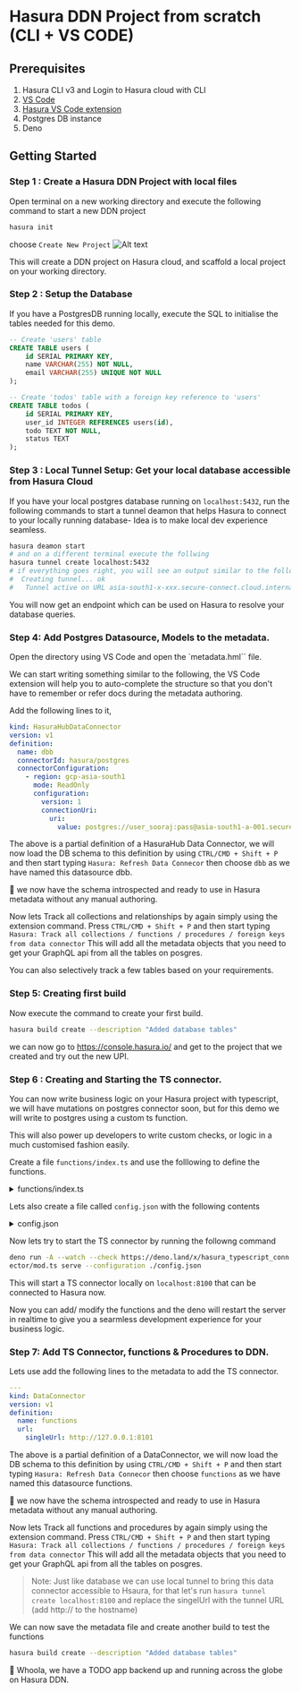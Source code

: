 # Hasura DDN Project from scratch (CLI + VS CODE)

## Prerequisites

1. Hasura CLI v3 and Login to Hasura cloud with CLI
2. [VS Code](https://code.visualstudio.com/)
3. [Hasura VS Code extension](https://marketplace.visualstudio.com/items?itemName=HasuraHQ.hasura&ssr=false#overview)
4. Postgres DB instance
5. Deno

## Getting Started

### Step 1 : Create a Hasura DDN Project with local files

Open terminal on a new working directory and execute the following command to start a new DDN project

```sh
hasura init
```

choose `Create New Project`
![Alt text](image.png)

This will create a DDN project on Hasura cloud, and scaffold a local project on your working directory.

### Step 2 : Setup the Database

If you have a PostgresDB running locally, execute the SQL to initialise the tables needed for this demo.

```SQL
-- Create 'users' table
CREATE TABLE users (
    id SERIAL PRIMARY KEY,
    name VARCHAR(255) NOT NULL,
    email VARCHAR(255) UNIQUE NOT NULL
);

-- Create 'todos' table with a foreign key reference to 'users'
CREATE TABLE todos (
    id SERIAL PRIMARY KEY,
    user_id INTEGER REFERENCES users(id),
    todo TEXT NOT NULL,
    status TEXT
);
```

### Step 3 : Local Tunnel Setup: Get your local database accessible from Hasura Cloud

If you have your local postgres database running on `localhost:5432`, run the following commands to start a tunnel deamon that helps Hasura to connect to your locally running database- Idea is to make local dev experience seamless.

```sh
hasura deamon start
# and on a different terminal execute the follwing
hasura tunnel create localhost:5432
# if everything goes right, you will see an output similar to the following
#  Creating tunnel... ok
#   Tunnel active on URL asia-south1-x-xxx.secure-connect.cloud.internal:2000
```

You will now get an endpoint which can be used on Hasura to resolve your database queries.

### Step 4: Add Postgres Datasource, Models to the metadata.

Open the directory using VS Code and open the `metadata.hml`` file.

We can start writing something similar to the following, the VS Code extension will help you to auto-complete the structure so that you don't have to remember or refer docs during the metadata authoring.

Add the following lines to it,

```yaml
kind: HasuraHubDataConnector
version: v1
definition:
  name: dbb
  connectorId: hasura/postgres
  connectorConfiguration:
    - region: gcp-asia-south1
      mode: ReadOnly
      configuration:
        version: 1
        connectionUri:
          uri:
            value: postgres://user_sooraj:pass@asia-south1-a-001.secure-connect.cloud.internal:2028/db
```

The above is a partial definition of a HasuraHub Data Connector, we will now load the DB schema to this definition by using `CTRL/CMD + Shift + P` and then start typing `Hasura: Refresh Data Connecor` then choose `dbb` as we have named this datasource dbb.

🎉 we now have the schema introspected and ready to use in Hasura metadata without any manual authoring.

Now lets Track all collections and relationships by again simply using the extension command. Press `CTRL/CMD + Shift + P` and then start typing `Hasura: Track all collections / functions / procedures / foreign keys from data connector` This will add all the metadata objects that you need to get your GraphQL api from all the tables on posgres.

You can also selectively track a few tables based on your requirements.

### Step 5: Creating first build

Now execute the command to create your first build.

```sh
hasura build create --description "Added database tables"
```

we can now go to https://console.hasura.io/ and get to the project that we created and try out the new UPI.

### Step 6 : Creating and Starting the TS connector.

You can now write business logic on your Hasura project with typescript, we will have mutations on postgres connector soon, but for this demo we will write to postgres using a custom ts function.

This will also power up developers to write custom checks, or logic in a much customised fashion easily.

Create a file `functions/index.ts` and use the folllowing to define the functions.

<details>
<summary>functions/index.ts</summary>
import { Client } from "https://deno.land/x/postgres@v0.17.0/mod.ts";

const dbConfig = {
user: "user_sooraj",
hostname: "127.0.0.1",
port: 35432,
password: "pass",
database: "db",
ssl: true,
sslmode: "require",
};

export async function insert_user(user_name: string): Promise<
| { id: string; name: string; created_at: string }
| { message: string }
| {
error: string;
}
| {}

> {
> const client = new Client(dbConfig);

try {
await client.connect();

    const result = await client.queryObject({
      text: `INSERT INTO users(name) VALUES ('${user_name}') RETURNING *`,
    });

    if (result && result.rows.length > 0 && result.rows[0]) {
      return result.rows[0];
    } else {
      return { message: "Insert Failed" };
    }

} catch (error) {
console.error("Error:", error);
return { error: "Error: " + error.message };
} finally {
await client.end();
}
}

export async function insert_todos(
user_id: string,
todo: string
): Promise<
| { id: string; user_id: string; todo: string; created_at: string }
| { message: string }
| {
error: string;
}
| {}

> {
> console.log(">> NEW TODO");
> const client = new Client(dbConfig);

try {
await client.connect();

    // Check if the user exists in the users table

    const userExistsQuery = await client.queryObject({
      text: `SELECT id FROM users where id =${user_id}`,
    });

    if (userExistsQuery.rows.length === 0) {
      return { message: "User not found. Insert Failed" };
    }
    const result = await client.queryObject({
      text: `INSERT INTO todos(user_id,todo) VALUES ('${user_id}','${todo}') RETURNING *`,
    });

    if (result && result.rows.length > 0 && result.rows[0]) {
      return result.rows[0];
    } else {
      return { message: "Insert Failed" };
    }

} catch (error) {
console.error("Error:", error);
return { error: "Error: " + error.message };
} finally {
await client.end();
}
}

export async function update_todo(todo_id: string, status: string) {
const client = new Client(dbConfig);
try {
await client.connect();
const text = `UPDATE todos SET status = '${status}' WHERE id =${todo_id} RETURNING *`;

    const result = await client.queryObject({ text });
    if (result && result.rows.length > 0 && result.rows[0]) {
      return { returning: result.rows[0], status: "SUCCESS" };
    } else {
      throw new Error("Delete Failed: Todo not found");
    }

} catch (error) {
throw new Error("Error : " + error.message);
} finally {
client.end();
}
}

</details>

Lets also create a file called `config.json` with the following contents 

<details>
<summary>config.json</summary>
{
    "functions": "./functions/index.ts",
    "vendor": "./vendor",
    "preVendor": true,
    "schemaMode": "INFER"
}
</details>

Now lets try to start the TS connector by running the followng command 

```sh
deno run -A --watch --check https://deno.land/x/hasura_typescript_conn│
ector/mod.ts serve --configuration ./config.json
```

This will start a TS connector locally on `localhost:8100` that can be connected to Hasura now. 

Now you can add/ modify the functions and the deno will restart the server in realtime to give you a searmless development experience for your business logic.

### Step 7: Add TS Connector, functions & Procedures to DDN. 

Lets use add the following lines to the metadata to add the TS connector. 

```yaml
---
kind: DataConnector
version: v1
definition:
  name: functions
  url:
    singleUrl: http://127.0.0.1:8101
```

The above is a partial definition of a DataConnector, we will now load the DB schema to this definition by using `CTRL/CMD + Shift + P` and then start typing `Hasura: Refresh Data Connecor` then choose `functions` as we have named this datasource functions.

🎉 we now have the schema introspected and ready to use in Hasura metadata without any manual authoring.

Now lets Track all functions and procedures by again simply using the extension command. Press `CTRL/CMD + Shift + P` and then start typing `Hasura: Track all collections / functions / procedures / foreign keys from data connector` This will add all the metadata objects that you need to get your GraphQL api from all the tables on posgres.

> Note: Just like database we can use local tunnel to bring this data connector accessible to Hsaura, for that let's run `hasura tunnel create localhost:8100` and replace the singelUrl with the tunnel URL (add http:// to the hostname)

We can now save the metadata file and create another build to test the functions 

```sh
hasura build create --description "Added database tables"
```


🎉 Whoola, we have a TODO app backend up and running across the globe on Hasura DDN. 